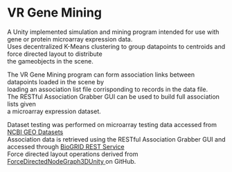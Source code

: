<h1> VR Gene Mining </h1>
<p>
A Unity implemented simulation and mining program intended for use with gene or protein microarray expression data.</br>
Uses decentralized K-Means clustering to group datapoints to centroids and force directed layout to distribute</br>
the gameobjects in the scene.</p>
<p>
The VR Gene Mining program can form association links between datapoints loaded in the scene by</br>
loading an association list file corrisponding to records in the data file.</br>
The RESTful Association Grabber GUI can be used to build full association lists given </br>
a microarray expression dataset. </p>
<p>
Dataset testing was performed on microarray testing data accessed from <a href="https://www.ncbi.nlm.nih.gov/gds"> NCBI GEO Datasets </a> </br>
Association data is retrieved using the RESTful Association Grabber GUI and accessed through <a href="https://wiki.thebiogrid.org/doku.php/biogridrest">BioGRID REST Service</a></br>
Force directed layout operations derived from <a href="https://github.com/Bamfax/ForceDirectedNodeGraph3DUnity">ForceDirectedNodeGraph3DUnity </a> on GitHub.</br>
</p>
